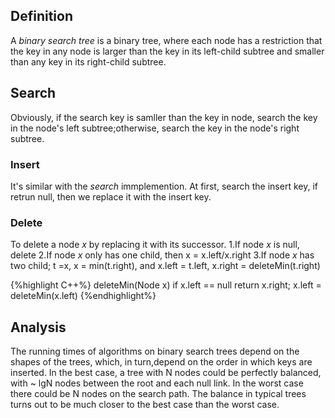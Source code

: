 ## Definition

A *binary search tree* is a binary tree, where each node has a restriction that the key in any node is larger than the key in its left-child subtree and smaller than any key in its right-child subtree.

## Search

Obviously, if the search key is samller than the key in node, search the key in the node's left subtree;otherwise, search the key in the node's right subtree.

### Insert

It's similar with the *search* immplemention. At first, search the insert key, if retrun null, then we replace it with the insert key.

### Delete

To delete a node *x* by replacing it with its successor.
1.If node *x* is null, delete
2.If node *x* only has one child, then x = x.left/x.right
3.If node *x* has two child; t =x, x = min(t.right), and x.left = t.left, x.right = deleteMin(t.right)

{%highlight C++%}
deleteMin(Node x)
  if x.left == null
    return x.right;
  x.left = deleteMin(x.left)
{%endhighlight%}

## Analysis

The running times of algorithms on binary search trees depend on the shapes of the trees, which, in turn,depend on the order in which keys are inserted. In the best case, a tree with N nodes could be perfectly balanced, with ~ lgN nodes between the root and each null link. In the worst case there could be N nodes on the search path. The balance in typical trees turns out to be much closer to the best case than the worst case.
